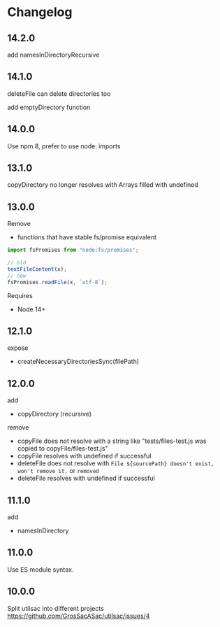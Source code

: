 # Changelog

## 14.2.0

add namesInDirectoryRecursive

## 14.1.0

deleteFile can delete directories too

add emptyDirectory function

## 14.0.0

Use npm 8, prefer to use node: imports

## 13.1.0

copyDirectory no longer resolves with Arrays filled with undefined

## 13.0.0

Remove

 * functions that have stable fs/promise equivalent

```js
import fsPromises from "node:fs/promises";

// old
textFileContent(x);
// new 
fsPromises.readFile(x, `utf-8`);
```

Requires 

 * Node 14+

## 12.1.0

expose

 * createNecessaryDirectoriesSync(filePath)

## 12.0.0

add

 * copyDirectory (recursive)

remove

 * copyFile does not resolve with a string like "tests/files-test.js was copied to copyFile/files-test.js"
 * copyFile resolves with undefined if successful
 * deleteFile does not resolve with `File ${sourcePath} doesn't exist, won't remove it.` or `removed`
 * deleteFile resolves with undefined if successful

## 11.1.0

add
 * namesInDirectory

## 11.0.0

Use ES module syntax.

## 10.0.0

Split utilsac into different projects https://github.com/GrosSacASac/utilsac/issues/4
